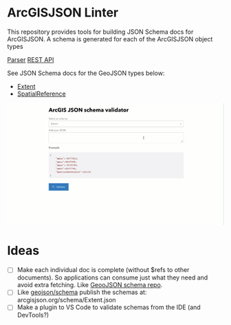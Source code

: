 # ArcGISJSON Linter
This repository provides tools for building JSON Schema docs for ArcGISJSON. A schema is generated for each of the ArcGISJSON object types

[Parser](./index.html)
[REST API](./rest-api.html)

See JSON Schema docs for the GeoJSON types below:

-   [Extent](./extent.schema.json)
-   [SpatialReference](./spatial.reference.schema.json)

![Animated GIF showing how to validate a schema with ArcGIS JSON linter](./arcgis-json-linter.gif)

# Ideas

- [ ] Make each individual doc is complete (without $refs to other documents). So applications can consume just what they need and avoid extra fetching. Like [GeooJSON schema repo](https://github.com/geojson/schema).
- [ ] Like [geojson/schema](https://github.com/geojson/schema) publish the schemas at: arcgisjson.org/schema/Extent.json
- [ ] Make a plugin to VS Code to validate schemas from the IDE (and DevTools?)
